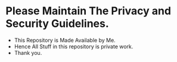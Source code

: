 # Please Maintain The Privacy and Security Guidelines.

- This Repository is Made Available by Me. 
- Hence All Stuff in this repository is private work.
- Thank you.
